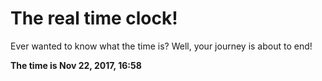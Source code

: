 # The real time clock!

Ever wanted to know what the time is? Well, your journey is about to end!

**The time is Nov 22, 2017, 16:58**
